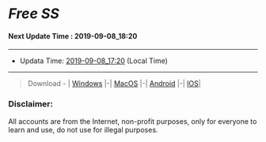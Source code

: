 
# *Free SS*

#### Next Update Time : 2019-09-08_18:20

---
* Updata Time: [2019-09-08_17:20](https://github.com/Geek-007/free-SS/blob/master/2019-09-08_17:20_FreeSS.txt) (Local Time)
---

> Download - | [Windows](https://github.com/shadowsocks/shadowsocks-windows/releases) |-| [MacOS](https://github.com/shadowsocks/shadowsocks-iOS/releases) |-| [Android](https://github.com/shadowsocks/shadowsocks-android/releases) |-| [IOS](https://itunes.apple.com/us/)|

### Disclaimer:
All accounts are from the Internet, non-profit purposes, only for everyone to learn and use, do not use for illegal purposes.
<br>
